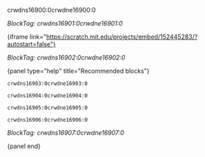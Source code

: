 crwdns16900:0crwdne16900:0

*BlockTag: crwdns16901:0crwdne16901:0*

{iframe link="https://scratch.mit.edu/projects/embed/152445283/?autostart=false"}

*BlockTag: crwdns16902:0crwdne16902:0*

{panel type="help" title="Recommended blocks"}

<pre><code class="scratch:split:random">crwdns16903:0crwdne16903:0
</code></pre>

<pre><code class="scratch:split:random">crwdns16904:0crwdne16904:0
</code></pre>

<pre><code class="scratch:split:random">crwdns16905:0crwdne16905:0
</code></pre>

<pre><code class="scratch:split:random">crwdns16906:0crwdne16906:0
</code></pre>

*BlockTag: crwdns16907:0crwdne16907:0*

{panel end}